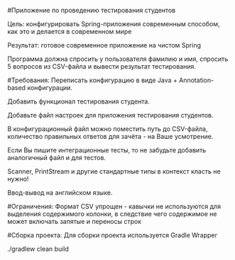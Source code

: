 #Приложение по проведению тестирования студентов

Цель: конфигурировать Spring-приложения современным способом, как это и делается в современном мире

Результат: готовое современное приложение на чистом Spring

Программа должна спросить у пользователя фамилию и имя, спросить 5 вопросов из CSV-файла и вывести результат тестирования.

#Требования:
Переписать конфигурацию в виде Java + Annotation-based конфигурации.

Добавить функционал тестирования студента.

Добавьте файл настроек для приложения тестирования студентов.

В конфигурационный файл можно поместить путь до CSV-файла, количество правильных ответов для зачёта - на Ваше усмотрение.

Если Вы пишите интеграционные тесты, то не забудьте добавить аналогичный файл и для тестов.

Scanner, PrintStream и другие стандартные типы в контекст класть не нужно!

Ввод-вывод на английском языке.

#Ограничения:
Формат CSV упрощен - кавычки не используются для выделения содержимого колонки, в следствие чего содержимое не может включать запятые и переносы строк

#Сборка проекта:
Для сборки проекта используется Gradle Wrapper

./gradlew clean build